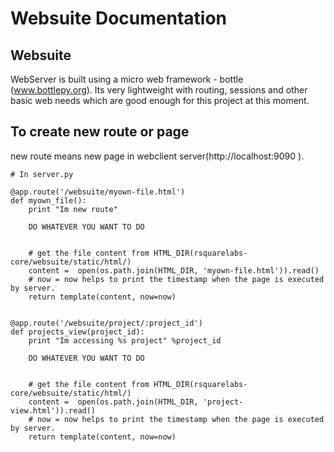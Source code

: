 # Websuite Documentation


## Websuite

WebServer is built using a micro web framework - bottle (www.bottlepy.org). Its very lightweight with routing, sessions and other basic web needs which are good enough for this project at this moment.



## To create new route or page

new route means new page in webclient server(http://localhost:9090 ).

```
# In server.py

@app.route('/websuite/myown-file.html')
def myown_file():
    print "Im new route"
    
    DO WHATEVER YOU WANT TO DO
    
    
    # get the file content from HTML_DIR(rsquarelabs-core/websuite/static/html/) 
    content =  open(os.path.join(HTML_DIR, 'myown-file.html')).read()
    # now = now helps to print the timestamp when the page is executed by server. 
    return template(content, now=now)    


@app.route('/websuite/project/:project_id')
def projects_view(project_id):
    print "Im accessing %s project" %project_id
    
    DO WHATEVER YOU WANT TO DO
    
    
    # get the file content from HTML_DIR(rsquarelabs-core/websuite/static/html/) 
    content =  open(os.path.join(HTML_DIR, 'project-view.html')).read()
    # now = now helps to print the timestamp when the page is executed by server. 
    return template(content, now=now)    

```
